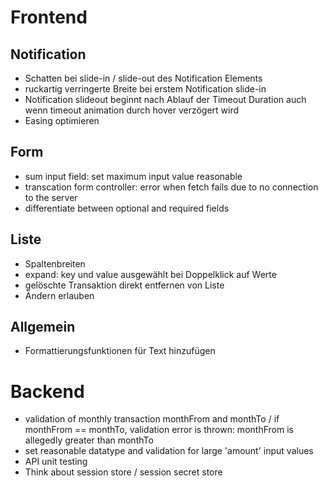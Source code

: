 # Frontend
## Notification
* Schatten bei slide-in / slide-out des Notification Elements
* ruckartig verringerte Breite bei erstem Notification slide-in
* Notification slideout beginnt nach Ablauf der Timeout Duration auch wenn timeout animation durch hover verzögert wird
* Easing optimieren

## Form
* sum input field: set maximum input value reasonable
* transcation form controller: error when fetch fails due to no connection to the server
* differentiate between optional and required fields

## Liste
* Spaltenbreiten
* expand: key und value ausgewählt bei Doppelklick auf Werte
* gelöschte Transaktion direkt entfernen von Liste
* Ändern erlauben

## Allgemein
* Formattierungsfunktionen für Text hinzufügen

# Backend
* validation of monthly transaction monthFrom and monthTo / if monthFrom == monthTo, validation error is thrown: monthFrom is allegedly greater than monthTo
* set reasonable datatype and validation for large 'amount' input values
* API unit testing
* Think about session store / session secret store
